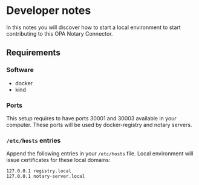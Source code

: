 # Developer notes

In this notes you will discover how to start a local environment to start contributing to this OPA Notary Connector.

## Requirements

### Software

- docker
- kind

### Ports

This setup requires to have ports 30001 and 30003 available in your computer. These ports will be used by
docker-registry and notary servers.

### `/etc/hosts` entries

Append the following entries in your `/etc/hosts` file. Local environment will issue certificates for these local
domains:

```
127.0.0.1 registry.local
127.0.0.1 notary-server.local
```
